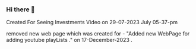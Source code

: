 ### Hi there 👋

Created For Seeing Investments Video on 29-07-2023 July 05-37-pm

<!-- OLD - [Investment videos link](https://saravana2021.github.io/investT/) -->

<!--
**saravana2021/saravana2021** is a ✨ _special_ ✨ repository because its `README.md` (this file) appears on your GitHub profile.

Here are some ideas to get you started:

- 🔭 I’m currently working on ...
- 🌱 I’m currently learning ...
- 👯 I’m looking to collaborate on ...
- 🤔 I’m looking for help with ...
- 💬 Ask me about ...
- 📫 How to reach me: ...
- 😄 Pronouns: ...
- ⚡ Fun fact: ...
-->

removed new web page which was created for - "Added new WebPage for adding youtube playLists ." on 17-December-2023 .